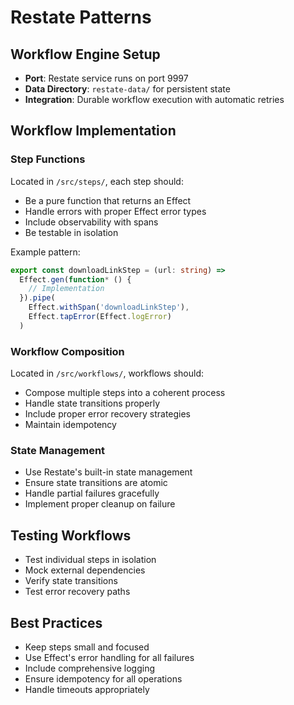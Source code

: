 # Restate Patterns

## Workflow Engine Setup
- **Port**: Restate service runs on port 9997
- **Data Directory**: `restate-data/` for persistent state
- **Integration**: Durable workflow execution with automatic retries

## Workflow Implementation

### Step Functions
Located in `/src/steps/`, each step should:
- Be a pure function that returns an Effect
- Handle errors with proper Effect error types
- Include observability with spans
- Be testable in isolation

Example pattern:
```typescript
export const downloadLinkStep = (url: string) =>
  Effect.gen(function* () {
    // Implementation
  }).pipe(
    Effect.withSpan('downloadLinkStep'),
    Effect.tapError(Effect.logError)
  )
```

### Workflow Composition
Located in `/src/workflows/`, workflows should:
- Compose multiple steps into a coherent process
- Handle state transitions properly
- Include proper error recovery strategies
- Maintain idempotency

### State Management
- Use Restate's built-in state management
- Ensure state transitions are atomic
- Handle partial failures gracefully
- Implement proper cleanup on failure

## Testing Workflows
- Test individual steps in isolation
- Mock external dependencies
- Verify state transitions
- Test error recovery paths

## Best Practices
- Keep steps small and focused
- Use Effect's error handling for all failures
- Include comprehensive logging
- Ensure idempotency for all operations
- Handle timeouts appropriately